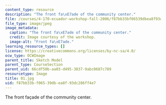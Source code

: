 ```yaml
---
content_type: resource
description: "The front fa\xE7ade of the community center."
file: /courses/4-170-ecuador-workshop-fall-2006/f87bb33bf06539dbea8f93dc286ff4e7_01.jpg
file_type: image/jpeg
image_metadata:
  caption: "The front fa\xE7ade of the community center."
  credit: Image courtesy of the workshop.
  image-alt: "Front fa\xE7ade."
learning_resource_types: []
license: https://creativecommons.org/licenses/by-nc-sa/4.0/
ocw_type: OCWImage
parent_title: Sketch Model
parent_type: CourseSection
parent_uid: 66cdf50b-aa03-d495-3837-9abc0687c789
resourcetype: Image
title: 01.jpg
uid: f87bb33b-f065-39db-ea8f-93dc286ff4e7
---
```

The front façade of the community center.